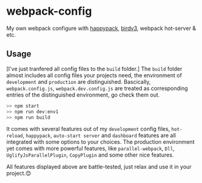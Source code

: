 # webpack-config
My own webpack configure with [happypack](https://github.com/amireh/happypack), [birdv3](https://www.npmjs.com/package/birdv3), webpack hot-server & etc.


## Usage
[I've just tranfered all config files to the `build` folder.] The `build` folder almost includes all config files your projects need, the environment of `development` and `production` are distinguished. Bascically, `webpack.config.js`, `webpack.dev.config.js` are treated as corresponding entries of the distinguished environment, go check them out.

```sh
>> npm start
>> npm run dev:env1
>> npm run build
```

It comes with several features out of my `development` config files, `hot-reload`, `happypack`, `auto-start server` and `dashboard` features are all integrated with some options to your choices. The production environment yet comes with more powerful features, like `parallel-webpack`, `Dll`, `UglifyJsParallelPlugin`, `CopyPlugin` and some other nice features. 

All features displayed above are battle-tested, just relax and use it in your project.😊
